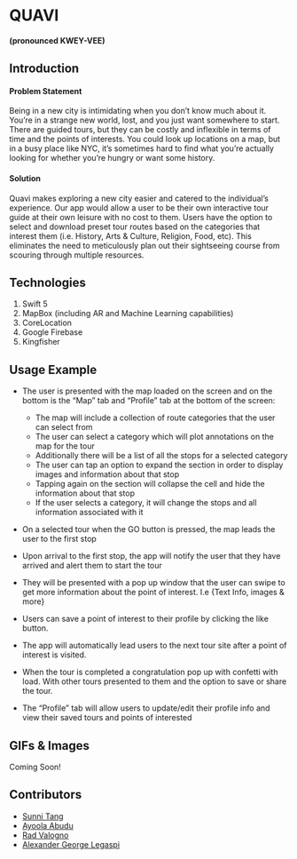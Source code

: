 # QUAVI
#### (pronounced KWEY-VEE)

## Introduction
#### Problem Statement
Being in a new city is intimidating when you don’t know much about it. You’re in a strange new world, lost, and you just want somewhere to start. There are guided tours, but they can be costly and inflexible in terms of time and the points of interests. You could look up locations on a map, but in a busy place like NYC, it’s sometimes hard to find what you’re actually looking for whether you’re hungry or want some history.

#### Solution
Quavi makes exploring a new city easier and catered to the individual’s experience. Our app would allow a user to be their own interactive tour guide at their own leisure with no cost to them. Users have the option to select and download preset tour routes based on the categories that interest them (i.e. History, Arts & Culture, Religion, Food, etc). This eliminates the need to meticulously plan out their sightseeing course from scouring through multiple resources.

## Technologies
1. Swift 5
1. MapBox (including AR and Machine Learning capabilities)
1. CoreLocation
1. Google Firebase
1. Kingfisher

## Usage Example
- The user is presented with the map loaded on the screen and on the bottom is the “Map” tab and “Profile” tab at the bottom of the screen:
  - The map will include a collection of route categories that the user can select from
  - The user can select a category which will plot annotations on the map for the tour
  - Additionally there will be a list of all the stops for a selected category
  - The user can tap an option to expand the section in order to display images and information about that stop
  - Tapping again on the section will collapse the cell and hide the information about that stop
  - If the user selects a category, it will change the stops and all  information associated with it

- On a selected tour when the GO button is pressed, the map leads the user to the first stop

- Upon arrival to the first stop, the app will notify the user that they have arrived and alert them to start the tour

- They will be presented with a pop up window that the user can swipe to get more information about the point of interest.  I.e {Text Info, images & more}

- Users can save a point of interest to their profile by clicking the like button. 

- The app will automatically lead users to the next tour site after a point of interest is visited.

- When the tour is completed a congratulation pop up with confetti with load. With other tours presented to them and the option to save or share the tour.

- The “Profile” tab will allow users to update/edit their profile info and view their saved tours and points of interested


## GIFs & Images
Coming Soon!


## Contributors
- [Sunni Tang](https://github.com/msystang)
- [Ayoola Abudu](https://github.com/aabudu16)
- [Rad Valogno](https://github.com/RadBV)
- [Alexander George Legaspi](https://github.com/aglegaspi)


